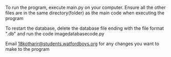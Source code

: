 To run the program, execute main.py on your computer. Ensure all the other files are in the same directory(folder) as the main code when executing the program

To restart the database, delete the database file ending with the file format ".db" and run the code imagedatabasecode.py

Email 18kotharir@students.watfordboys.org for any changes you want to make to the program

